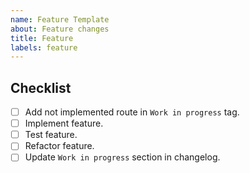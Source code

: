 ```yaml
---
name: Feature Template
about: Feature changes
title: Feature
labels: feature
---
```


## Checklist
- [ ] Add not implemented route in `Work in progress` tag.
- [ ] Implement feature.
- [ ] Test feature.
- [ ] Refactor feature.
- [ ] Update `Work in progress` section in changelog.
